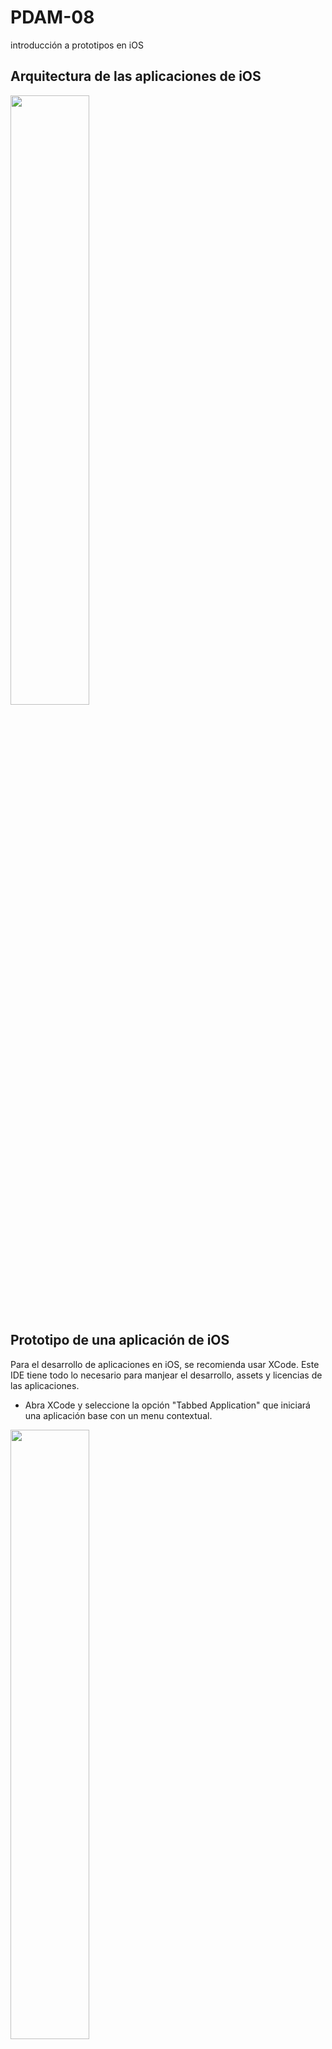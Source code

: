 # PDAM-08
introducción a prototipos en iOS 

## Arquitectura de las aplicaciones de iOS
<img src="http://gabo.com.co/pdam/lab-8/lab-8-4.png" width="50%">

## Prototipo de una aplicación de iOS
Para el desarrollo de aplicaciones en iOS, se recomienda usar XCode. Este IDE tiene todo lo necesario para manjear el desarrollo, assets y licencias de las aplicaciones.

* Abra XCode y seleccione la opción "Tabbed Application" que iniciará una aplicación base con un menu contextual.
<img src="http://gabo.com.co/pdam/lab-8/lab-8-5.png" width="50%">

* Para el nombre del proyecto utilice "pdam-08"
* Asegurese de seleccionar la opcion de "Swift" en el lenguaje
* Verifique que la aplicación este correctamente creada corriendo el emulador dando click al boton de play, el emulador es una aplicación aparte que se abrirá al terminar la compilación
<img src="http://gabo.com.co/pdam/lab-8/lab-8-2.png" width="50%">
* En XCode, abra el archivo "Main.storyboard", este archivo contiene la información del flujo de la interfaz de la aplicación. En el editor verá 3 vistas

** La vista que contiene los tabs
** La vista de la derecha
** La vista de la izquierda
<img src="http://gabo.com.co/pdam/lab-8/lab-8-6.png" width="50%">

* Agregue una tercera vista haciendo drag and drop de un elemento "ViewController", si no puede verlo use el siguiente icono para desplegar el menu lateral:
<img src="http://gabo.com.co/pdam/lab-8/lab-8-7.png" width="20%">

* Seleccione el "Tab Bar Controller", al seleccionar un elemento el menu lateral se activa con opciones para el elemento seleccionado. Ubique el menu de conexiones:
<img src="http://gabo.com.co/pdam/lab-8/lab-8-8.png" width="20%">

* Ubique el grupo de conexiones llamado "Triggered Segues", sobre el punto negro saldra un icono de +, arraste el icono hasta la tercera vista que se creó, esto hara que el controlador de tabs añada un nuevo tab referenciando a la nueva vista:
<img src="http://gabo.com.co/pdam/lab-8/lab-8-9.png" width="50%">

* Añada un nuevo elemento de texto en la tercera vista, para esto arrastre un elemento "label" dentro de la tercera vista.

* En el menu lateral en la sección de atributos puede editar la terecera vista para ajustar el icono asignado, intente cambiar el icono y pruebe la aplicación nuevamente en el emulador.

* Repita el proceso pero esta vez añada una vista de navegación "Navigation Controller" para que sea la cuarta opcion del menu. Esto generara otra vista con un listado de opciones por defecto.
<img src="http://gabo.com.co/pdam/lab-8/lab-8-10.png" width="50%">

## Edición de código Swift para un listado de elementos

* Desde el menu izquierdo, cree un nuevo archivo Swift (ListViewController.swift) en la raíz de su proyecto, este archivo sera la logica de la vista de listado de elementos que se creo en el punto anterior.
<img src="http://gabo.com.co/pdam/lab-8/lab-8-11.png" width="50%">

Complete el código con el ejemplo de la imagen anterior para crear una clase que extienda de UITableViewController

* Desde el menu izquierdo, cree un nuevo archivo Swift (ListCell.swift) en la raíz de su proyecto, este archivo será la lógica de la fila del listado de elementos.

<img src="http://gabo.com.co/pdam/lab-8/lab-8-12.png" width="50%">

Complete el código con el ejemplo de la imagen anterior para crear una clase que extienda de UITableViewCell

* Desde la vista de history boar "Main.historyboard" seleccione la celda prototipo, en las opciones de la derecha vaya a a la opcion de Identity Inspector, en esta opcion ubique la casilla de class y dentro de ella escriba el nombre de la clase que creó en el punto anterior, esto asignará la logica a la vista seleccionada.

<img src="http://gabo.com.co/pdam/lab-8/lab-8-13.png" width="50%">

* Desde el mismo menu ubique la opcion de atributos y en la casilla de Identifier ponga el valor "listCell"
<img src="http://gabo.com.co/pdam/lab-8/lab-8-15.png" width="50%">

* De la misma manera, seleccionando el controlador del listado de elementos, haciendo click en el icono amarillo vincule la vista del controlador con la clase que creo anteriormente: ListViewController.swift

* Añada un elemento de tipo Label a la celda prototipo
<img src="http://gabo.com.co/pdam/lab-8/lab-8-14.png" width="50%">

* En la parte superior active la vista de edicion con asistente, esto mostrara dos ventanas para editar, a la derecha tendrá la vista de diseño y a la izquierda la vista de código. Asegurese que la ventana de la derecha muestre la clase "ListCell". Seleccione el label creado en el punto anterior y presionando la tecla "control" arrastre el mouse desde la vista de diseño hasta la vista de codigo como se muestra en el siguiente ejemplo.

Verifique que la variable que se crea al arrastrar el elemento sea un atributo de la clase, cuando XCode le solicite el nombre del componente use el siguiente: textUserLabel

El proceso anterior es la forma de vincular la vista con el controlador para poder controlar los componentes mediante el código.

<img src="https://media.giphy.com/media/l4FGtOsXaa4SdJbK8/giphy.gif" width="100%">

* Ahora añadirá el codigo como en el siguiente ejemplo para mostrar 5 filas con numeros
<img src="http://gabo.com.co/pdam/lab-8/lab-8-16.png" width="50%">

## Resultado final
<img src="https://media.giphy.com/media/l1KVbF3IGDNncqDzq/giphy.gif" width="50%">





